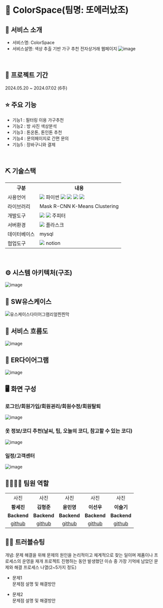 # 📎 ColorSpace(팀명: 또에러났조)


## 👀 서비스 소개
* 서비스명: ColorSpace
* 서비스설명: 색상 추출 기반 가구 추천 전자상거래 웹페이지
![image](https://github.com/2024-SMHRD-SW-BigData-1/AgainE/assets/166770486/e52a949f-e709-4415-b233-af2a9b55f0fa)
<br>

## 📅 프로젝트 기간
2024.05.20 ~ 2024.07.02 (6주)
<br>

## ⭐ 주요 기능
* 기능1 : 필터링 이용 가구추천
* 기능2 : 방 사진 색상분석
* 기능3 : 톤온톤, 톤인톤 추천
* 기능4 : 문의페이지로 간편 문의
* 기능5 : 장바구니와 결제
<br>

## ⛏ 기술스택
<table>
    <tr>
        <th>구분</th>
        <th>내용</th>
    </tr>
    <tr>
        <td>사용언어</td>
        <td>
            <img src="https://img.shields.io/badge/Java-007396?style=for-the-badge&logo=java&logoColor=white"/>
            파이썬
            <img src="https://img.shields.io/badge/Python-E34F26?style=for-the-badge&logo=Python&logoColor=white"/>
            <img src="https://img.shields.io/badge/HTML5-E34F26?style=for-the-badge&logo=HTML5&logoColor=white"/>
            <img src="https://img.shields.io/badge/CSS3-1572B6?style=for-the-badge&logo=CSS3&logoColor=white"/>
            <img src="https://img.shields.io/badge/JavaScript-F7DF1E?style=for-the-badge&logo=JavaScript&logoColor=white"/>
        </td>
    </tr>
    <tr>
        <td>라이브러리</td>
        <td>
            Mask R-CNN
            K-Means Clustering
        </td>
    </tr>
    <tr>
        <td>개발도구</td>
        <td>
            <img src="https://img.shields.io/badge/Eclipse-2C2255?style=for-the-badge&logo=Eclipse&logoColor=white"/>
            <img src="https://img.shields.io/badge/VSCode-007ACC?style=for-the-badge&logo=VisualStudioCode&logoColor=white"/>
            주피터
        </td>
    </tr>
    <tr>
        <td>서버환경</td>
        <td>
            <img src="https://img.shields.io/badge/Apache Tomcat-D22128?style=for-the-badge&logo=Apache Tomcat&logoColor=white"/>
            플라스크
        </td>
    </tr>
    <tr>
        <td>데이터베이스</td>
        <td>
            mysql
        </td>
    </tr>
    <tr>
        <td>협업도구</td>
        <td>
            <img src="https://img.shields.io/badge/GitHub-181717?style=for-the-badge&logo=GitHub&logoColor=white"/>
            notion
        </td>
    </tr>
</table>


<br>

## ⚙ 시스템 아키텍처(구조)
![image](https://github.com/2024-SMHRD-SW-BigData-1/AgainE/assets/166770486/c331a2e5-cb75-4f52-a4b6-e208244d6324)
<br>

## 📌 SW유스케이스
![유스케이스다이어그램리얼찐찐막](https://github.com/2024-SMHRD-SW-BigData-1/AgainE/assets/166770486/04e33398-8282-4d91-9dd1-1e87254acb2d)
<br>

## 📌 서비스 흐름도
![image](https://github.com/2024-SMHRD-SW-BigData-1/AgainE/assets/166770486/4cc4984a-cdc2-4b38-86d9-2dd97080178f)
<br>

## 📌 ER다이어그램
![image](https://github.com/2024-SMHRD-SW-BigData-1/AgainE/assets/166770486/bdbc05c5-0227-4a90-9c0b-1a05b4b53972)
<br>

## 🖥 화면 구성

### 로그인/회원가입/회원괸리/회원수정/회원탈퇴
![image](https://user-images.githubusercontent.com/25995055/178401098-95f15a0e-a2de-415e-83d5-883bb4cb0656.png)
<br>

### 옷 정보/코디 추천(날씨, 팁, 오늘의 코디, 참고할 수 있는 코디)
![image](https://user-images.githubusercontent.com/25995055/178401127-287e6de2-4396-49fc-a107-59c4d5cd55c7.png)
<br>

### 일정/고객센터
![image](https://user-images.githubusercontent.com/25995055/178401150-861f0e93-0f40-4fae-98c1-2099bf513c8d.png)
<br>

## 👨‍👩‍👦‍👦 팀원 역할
<table>
  <tr>
    <td align="center">사진</td>
    <td align="center">사진</td>
    <td align="center">사진</td>
    <td align="center">사진</td>
    <td align="center">사진</td>
  </tr>
  <tr>
    <td align="center"><strong>황세진</strong></td>
    <td align="center"><strong>김형준</strong></td>
    <td align="center"><strong>윤민영</strong></td>
    <td align="center"><strong>이선우</strong></td>
    <td align="center"><strong>이슬기</strong></td>
  </tr>
  <tr>
    <td align="center"><b>Backend</b></td>
    <td align="center"><b>Backend</b></td>
    <td align="center"><b>Backend</b></td>
    <td align="center"><b>Backend</b></td>
    <td align="center"><b>Backend</b></td>
  </tr>
  <tr>
    <td align="center"><a href="https://github.com/Hsejin" target='_blank'>github</a></td>
    <td align="center"><a href="https://github.com/xm4hy" target='_blank'>github</a></td>
    <td align="center"><a href="https://github.com/Yun-Min-Young" target='_blank'>github</a></td>
    <td align="center"><a href="https://github.com/woolee0822" target='_blank'>github</a></td>
    <td align="center"><a href="https://github.com/ss2ul" target='_blank'>github</a></td>
  </tr>
</table>

## 🤾‍♂️ 트러블슈팅
개념: 문제 해결을 위해 문제의 원인을 논리적이고 체계적으로 찾는 일이며 제품이나 프로세스의 운영을 재개
프로젝트 진행하는 동안 발생했던 이슈 중 가장 기억에 남았던 문제와 해결 프로세스 나열(2~5가지 정도)
  
* 문제1<br>
 문제점 설명 및 해결방안
 
* 문제2<br>
 문제점 설명 및 해결방안
